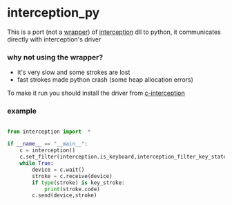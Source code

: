 # interception_py
This is a port (not a [wrapper][wrp]) of [interception][c_ception] dll to python, it communicates directly with interception's driver

### why not using the wrapper?
* it's very slow and some strokes are lost
* fast strokes made python crash (some heap allocation errors)

To make it run you should install the driver from [c-interception][c_ception]

### example
```py

from interception import  *

if __name__ == "__main__":
    c = interception()
    c.set_filter(interception.is_keyboard,interception_filter_key_state.INTERCEPTION_FILTER_KEY_UP.value)
    while True:
        device = c.wait()
        stroke = c.receive(device)
        if type(stroke) is key_stroke:
            print(stroke.code)
        c.send(device,stroke)
```


[wrp]: https://github.com/cobrce/interception_wrapper
[c_ception]: https://github.com/oblitum/Interception
